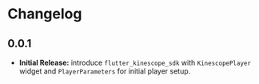 # Changelog

## 0.0.1

* **Initial Release:** introduce `flutter_kinescope_sdk` with `KinescopePlayer` widget and `PlayerParameters` for initial player setup.

